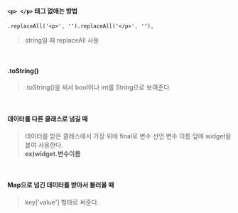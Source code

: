 #### `<p> </p>` 태그 없애는 방법  
```
.replaceAll('<p>', '').replaceAll('</p>', ''),
```
> string일 때 replaceAll 사용

<br>

#### .toString()
> .toString()을 써서 bool이나 int를 String으로 보여준다.  

<br>

#### 데이터를 다른 클래스로 넘길 때
> 데이터를 받은 클레스에서 가장 위에 final로 변수 선언
> 변수 이름 앞에 widget을 붙여 사용한다.  
**ex)widget.변수이름**  

<br>

#### Map으로 넘긴 데이터를 받아서 불러올 때
> key['value'] 형태로 써준다.
